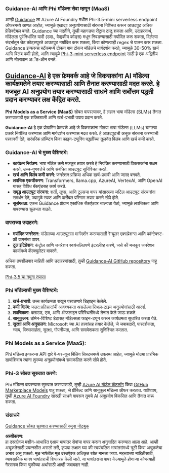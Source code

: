 ### Guidance-AI आणि Phi मॉडेल्स सेवा म्हणून (MaaS)
आम्ही [Guidance](https://github.com/guidance-ai/guidance) ला Azure AI Foundry मधील Phi-3.5-mini serverless endpoint ऑफरमध्ये आणत आहोत, ज्यामुळे एखाद्या अनुप्रयोगासाठी संरचना निश्चित करून आउटपुट अधिक प्रेडिक्टेबल बनते. Guidance च्या मदतीने, तुम्ही महागड्या रीट्राय टाळू शकता आणि, उदाहरणार्थ, मॉडेलला पूर्वनिर्धारित यादी (उदा., वैद्यकीय कोड्स) मधून निवडण्यासाठी मर्यादित करू शकता, दिलेल्या संदर्भातून थेट कोट्सपुरते आउटपुट मर्यादित करू शकता, किंवा कोणत्याही regex चे पालन करू शकता. Guidance इन्फरन्स स्टॅकमध्ये टोकन बाय टोकन मॉडेलचे मार्गदर्शन करते, ज्यामुळे 30-50% खर्च आणि विलंब कमी होतो, आणि त्यामुळे [Phi-3-mini serverless endpoint](https://aka.ms/try-phi3.5mini) साठी हे एक अद्वितीय आणि मौल्यवान अॅड-ऑन बनते.

## [**Guidance-AI**](https://github.com/guidance-ai/guidance) हे एक फ्रेमवर्क आहे जे विकसकांना AI मॉडेल्स कार्यक्षमतेने तयार करण्यासाठी आणि तैनात करण्यासाठी मदत करते. हे मजबूत AI अनुप्रयोग तयार करण्यासाठी साधने आणि सर्वोत्तम पद्धती प्रदान करण्यावर लक्ष केंद्रित करते.

**Phi Models as a Service (MaaS)** सोबत वापरल्यावर, हे लहान भाषा मॉडेल्स (SLMs) तैनात करण्यासाठी एक शक्तिशाली आणि खर्च-प्रभावी उपाय प्रदान करते.

**Guidance-AI** हे एक प्रोग्रामिंग फ्रेमवर्क आहे जे विकसकांना मोठ्या भाषा मॉडेल्स (LLMs) चांगल्या प्रकारे नियंत्रित करण्यास आणि मार्गदर्शन करण्यास मदत करते. हे आउटपुटची अचूक संरचना करण्याची परवानगी देते, पारंपरिक प्रॉम्प्टिंग किंवा फाइन-ट्यूनिंग पद्धतींच्या तुलनेत विलंब आणि खर्च कमी करते.

### Guidance-AI चे मुख्य वैशिष्ट्ये:
- **कार्यक्षम नियंत्रण**: भाषा मॉडेल कसे मजकूर तयार करते हे नियंत्रित करण्यासाठी विकसकांना सक्षम करते, उच्च-गुणवत्तेचे आणि संबंधित आउटपुट सुनिश्चित करते.
- **खर्च आणि विलंब कमी करणे**: जनरेशन प्रक्रिया अधिक खर्च-प्रभावी आणि जलद बनवते.
- **लवचिक एकत्रीकरण**: Transformers, llama.cpp, AzureAI, VertexAI, आणि OpenAI यासह विविध बॅकएंडसह कार्य करते.
- **समृद्ध आउटपुट संरचना**: शर्ती, लूप्स, आणि टूल्सचा वापर यांसारख्या जटिल आउटपुट संरचनांना समर्थन देते, ज्यामुळे स्पष्ट आणि पार्सेबल परिणाम तयार करणे सोपे होते.
- **सुसंगतता**: एकच Guidance प्रोग्राम एकाधिक बॅकएंडवर चालवता येतो, ज्यामुळे लवचिकता आणि वापरण्यास सुलभता वाढते.

### वापराच्या उदाहरणे:
- **मर्यादित जनरेशन**: मॉडेलच्या आउटपुटला मार्गदर्शन करण्यासाठी रेग्युलर एक्सप्रेशन्स आणि कॉन्टेक्स्ट-फ्री ग्रामर्सचा वापर.
- **टूल इंटिग्रेशन**: कंट्रोल आणि जनरेशन स्वयंचलितपणे इंटरलीव्ह करणे, जसे की मजकूर जनरेशन कार्यामध्ये कॅल्क्युलेटर वापरणे.

अधिक तपशीलवार माहिती आणि उदाहरणांसाठी, तुम्ही [Guidance-AI GitHub repository](https://github.com/guidance-ai/guidance) पाहू शकता.

[Phi-3.5 चा नमुना तपासा](../../../../../code/01.Introduce/guidance.ipynb)

### Phi मॉडेल्सची मुख्य वैशिष्ट्ये:
1. **खर्च-प्रभावी**: उच्च कार्यक्षमता राखून परवडणारे डिझाइन केलेले.
2. **कमी विलंब**: जलद प्रतिसादांची आवश्यकता असलेल्या रिअल-टाइम अनुप्रयोगांसाठी आदर्श.
3. **लवचिकता**: क्लाउड, एज, आणि ऑफलाइन परिस्थितींमध्ये तैनात केले जाऊ शकते.
4. **सानुकूलन**: डोमेन-विशिष्ट डेटासह मॉडेल्सला फाइन-ट्यून करून कार्यक्षमता सुधारित करता येते.
5. **सुरक्षा आणि अनुपालन**: Microsoft च्या AI तत्त्वांसह तयार केलेले, जे जबाबदारी, पारदर्शकता, न्याय, विश्वासार्हता, सुरक्षा, गोपनीयता, आणि समावेशकता सुनिश्चित करतात.

### Phi Models as a Service (MaaS):
Phi मॉडेल्स इन्फरन्स API द्वारे पे-पर-यूज बिलिंग सिस्टममध्ये उपलब्ध आहेत, ज्यामुळे मोठ्या प्रारंभिक खर्चाशिवाय त्यांना तुमच्या अनुप्रयोगांमध्ये समाकलित करणे सोपे होते.

### Phi-3 सोबत सुरुवात करणे:
Phi मॉडेल्स वापरण्यास सुरुवात करण्यासाठी, तुम्ही [Azure AI मॉडेल कॅटलॉग](https://ai.azure.com/explore/models) किंवा [GitHub Marketplace Models](https://github.com/marketplace/models) पाहू शकता, जे प्रीबिल्ट आणि सानुकूल मॉडेल्स ऑफर करतात. याशिवाय, तुम्ही [Azure AI Foundry](https://ai.azure.com) सारखी साधने वापरून तुमचे AI अनुप्रयोग विकसित आणि तैनात करू शकता.

### संसाधने
[Guidance सोबत सुरुवात करण्यासाठी नमुना नोटबुक](../../../../../code/01.Introduce/guidance.ipynb)

**अस्वीकरण**:  
हा दस्तऐवज मशीन-आधारित एआय भाषांतर सेवांचा वापर करून अनुवादित करण्यात आला आहे. आम्ही अचूकतेसाठी प्रयत्नशील असलो तरी, कृपया लक्षात घ्या की स्वयंचलित भाषांतरांमध्ये त्रुटी किंवा अचूकतेचा अभाव असू शकतो. मूळ भाषेतील मूळ दस्तऐवज अधिकृत स्रोत मानला जावा. महत्त्वाच्या माहितीसाठी, व्यावसायिक मानव भाषांतराची शिफारस केली जाते. या भाषांतराचा वापर केल्यामुळे होणाऱ्या कोणत्याही गैरसमज किंवा चुकीच्या अर्थासाठी आम्ही जबाबदार नाही.